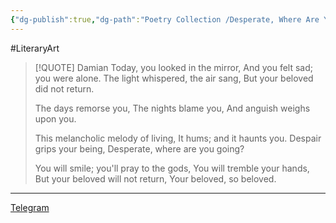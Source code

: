 ```yaml
---
{"dg-publish":true,"dg-path":"Poetry Collection /Desperate, Where Are You Going.md","permalink":"/poetry-collection/desperate-where-are-you-going/","tags":["Poetries"]}
---
```


#LiteraryArt

> [!QUOTE] Damian
> Today, you looked in the mirror,
> And you felt sad; you were alone.
> The light whispered, the air sang,
> But your beloved did not return.
> 
> The days remorse you,
> The nights blame you,
> And anguish weighs upon you.
> 
> This melancholic melody of living,
> It hums; and it haunts you.
> Despair grips your being,
> Desperate, where are you going?
> 
> You will smile; you'll pray to the gods,
> You will tremble your hands, 
> But your beloved will not return,
> Your beloved, so beloved.


---

[Telegram](https://t.me/psycherelics/266)

